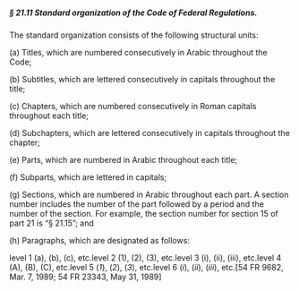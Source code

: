 ##### § 21.11 Standard organization of the Code of Federal Regulations. #####

The standard organization consists of the following structural units:

(a) Titles, which are numbered consecutively in Arabic throughout the Code;

(b) Subtitles, which are lettered consecutively in capitals throughout the title;

(c) Chapters, which are numbered consecutively in Roman capitals throughout each title;

(d) Subchapters, which are lettered consecutively in capitals throughout the chapter;

(e) Parts, which are numbered in Arabic throughout each title;

(f) Subparts, which are lettered in capitals;

(g) Sections, which are numbered in Arabic throughout each part. A section number includes the number of the part followed by a period and the number of the section. For example, the section number for section 15 of part 21 is “§ 21.15”; and

(h) Paragraphs, which are designated as follows:

level 1 (a), (b), (c), etc.level 2 (1), (2), (3), etc.level 3 (i), (ii), (iii), etc.level 4 (A), (B), (C), etc.level 5 (*1*), (*2*), (*3*), etc.level 6 (*i*), (*ii*), (*iii*), etc.[54 FR 9682, Mar. 7, 1989; 54 FR 23343, May 31, 1989]